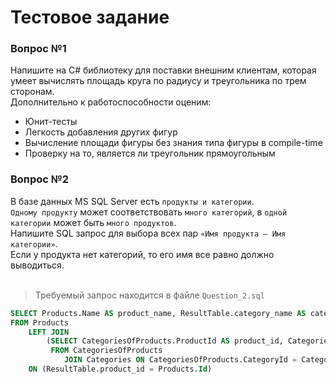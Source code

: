 # Тестовое задание

### Вопрос №1
Напишите на C# библиотеку для поставки внешним клиентам, которая умеет вычислять площадь круга по радиусу и треугольника по трем сторонам. </br>
Дополнительно к работоспособности оценим:
* Юнит-тесты
* Легкость добавления других фигур
* Вычисление площади фигуры без знания типа фигуры в compile-time
* Проверку на то, является ли треугольник прямоугольным

### Вопрос №2
В базе данных MS SQL Server есть `продукты и категории`.</br>
`Одному продукту` может соответствовать `много категорий`, в `одной категории` может быть `много продуктов`.</br> 
Напишите SQL запрос для выбора всех пар `«Имя продукта – Имя категории»`.</br>
Если у продукта нет категорий, то его имя все равно должно выводиться.</br>
</br>
> Требуемый запрос находится в файле `Question_2.sql`</br>
```SQL
SELECT Products.Name AS product_name, ResultTable.category_name AS category_name
FROM Products
    LEFT JOIN 
        (SELECT CategoriesOfProducts.ProductId AS product_id, Categories.Name AS category_name
         FROM CategoriesOfProducts
            JOIN Categories ON CategoriesOfProducts.CategoryId = Categories.Id) AS ResultTable
    ON (ResultTable.product_id = Products.Id)
```


